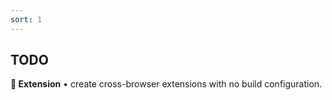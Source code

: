 ```yaml
---
sort: 1
---
```


## TODO

**🧩 Extension** • create cross-browser extensions with no build configuration.
